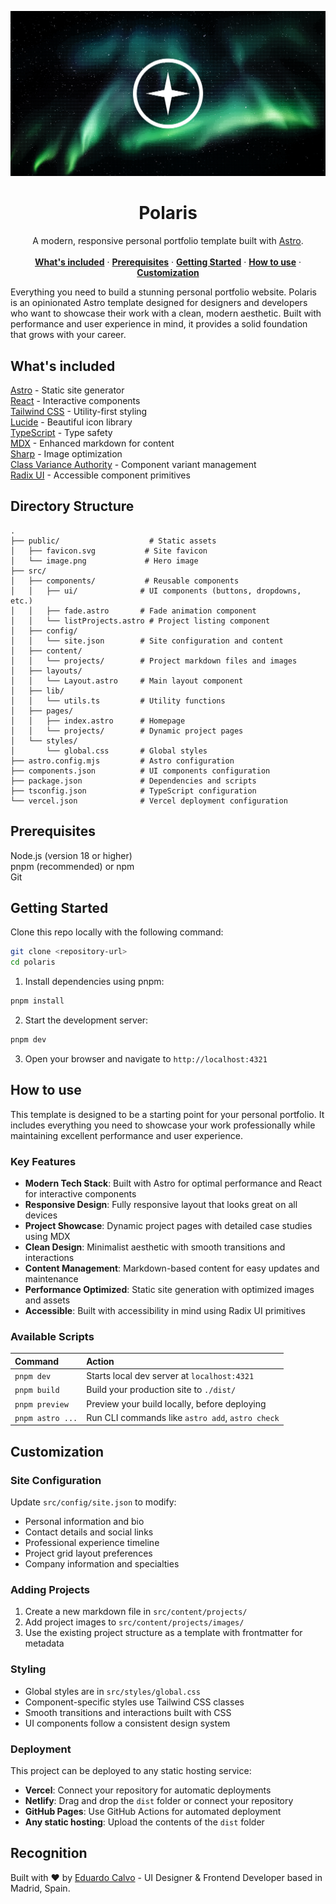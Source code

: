 ![hero](public/image.png)

<p align="center">
	<h1 align="center"><b>Polaris</b></h1>
<p align="center">
    A modern, responsive personal portfolio template built with <a href="https://astro.build">Astro</a>.
    <br />
    <br />
    <a href="#whats-included"><strong>What's included</strong></a> ·
    <a href="#prerequisites"><strong>Prerequisites</strong></a> ·
    <a href="#getting-started"><strong>Getting Started</strong></a> ·
    <a href="#how-to-use"><strong>How to use</strong></a> ·
    <a href="#customization"><strong>Customization</strong></a>
  </p>
</p>

Everything you need to build a stunning personal portfolio website. Polaris is an opinionated Astro template designed for designers and developers who want to showcase their work with a clean, modern aesthetic. Built with performance and user experience in mind, it provides a solid foundation that grows with your career.

## What's included

[Astro](https://astro.build/) - Static site generator<br>
[React](https://reactjs.org/) - Interactive components<br>
[Tailwind CSS](https://tailwindcss.com/) - Utility-first styling<br>
[Lucide](https://lucide.dev/) - Beautiful icon library<br>
[TypeScript](https://www.typescriptlang.org/) - Type safety<br>
[MDX](https://mdxjs.com/) - Enhanced markdown for content<br>
[Sharp](https://sharp.pixelplumbing.com/) - Image optimization<br>
[Class Variance Authority](https://cva.style/) - Component variant management<br>
[Radix UI](https://www.radix-ui.com/) - Accessible component primitives<br>

## Directory Structure

```
.
├── public/                    # Static assets
│   ├── favicon.svg           # Site favicon
│   └── image.png             # Hero image
├── src/
│   ├── components/           # Reusable components
│   │   ├── ui/              # UI components (buttons, dropdowns, etc.)
│   │   ├── fade.astro       # Fade animation component
│   │   └── listProjects.astro # Project listing component
│   ├── config/
│   │   └── site.json        # Site configuration and content
│   ├── content/
│   │   └── projects/        # Project markdown files and images
│   ├── layouts/
│   │   └── Layout.astro     # Main layout component
│   ├── lib/
│   │   └── utils.ts         # Utility functions
│   ├── pages/
│   │   ├── index.astro      # Homepage
│   │   └── projects/        # Dynamic project pages
│   └── styles/
│       └── global.css       # Global styles
├── astro.config.mjs         # Astro configuration
├── components.json          # UI components configuration
├── package.json             # Dependencies and scripts
├── tsconfig.json            # TypeScript configuration
└── vercel.json              # Vercel deployment configuration
```

## Prerequisites

Node.js (version 18 or higher)<br>
pnpm (recommended) or npm<br>
Git<br>

## Getting Started

Clone this repo locally with the following command:

```bash
git clone <repository-url>
cd polaris
```

1. Install dependencies using pnpm:

```sh
pnpm install
```

2. Start the development server:

```sh
pnpm dev
```

3. Open your browser and navigate to `http://localhost:4321`

## How to use

This template is designed to be a starting point for your personal portfolio. It includes everything you need to showcase your work professionally while maintaining excellent performance and user experience.

### Key Features

- **Modern Tech Stack**: Built with Astro for optimal performance and React for interactive components
- **Responsive Design**: Fully responsive layout that looks great on all devices
- **Project Showcase**: Dynamic project pages with detailed case studies using MDX
- **Clean Design**: Minimalist aesthetic with smooth transitions and interactions
- **Content Management**: Markdown-based content for easy updates and maintenance
- **Performance Optimized**: Static site generation with optimized images and assets
- **Accessible**: Built with accessibility in mind using Radix UI primitives

### Available Scripts

| Command          | Action                                           |
| :--------------- | :----------------------------------------------- |
| `pnpm dev`       | Starts local dev server at `localhost:4321`      |
| `pnpm build`     | Build your production site to `./dist/`          |
| `pnpm preview`   | Preview your build locally, before deploying     |
| `pnpm astro ...` | Run CLI commands like `astro add`, `astro check` |

## Customization

### Site Configuration

Update `src/config/site.json` to modify:

- Personal information and bio
- Contact details and social links
- Professional experience timeline
- Project grid layout preferences
- Company information and specialties

### Adding Projects

1. Create a new markdown file in `src/content/projects/`
2. Add project images to `src/content/projects/images/`
3. Use the existing project structure as a template with frontmatter for metadata

### Styling

- Global styles are in `src/styles/global.css`
- Component-specific styles use Tailwind CSS classes
- Smooth transitions and interactions built with CSS
- UI components follow a consistent design system

### Deployment

This project can be deployed to any static hosting service:

- **Vercel**: Connect your repository for automatic deployments
- **Netlify**: Drag and drop the `dist` folder or connect your repository
- **GitHub Pages**: Use GitHub Actions for automated deployment
- **Any static hosting**: Upload the contents of the `dist` folder

## Recognition

Built with ❤️ by [Eduardo Calvo](https://github.com/educlopez) - UI Designer & Frontend Developer based in Madrid, Spain.
